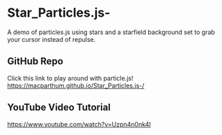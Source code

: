 # Star_Particles.js-
A demo of particles.js using stars and a starfield background set to grab your cursor instead of repulse.


## GitHub Repo
Click this link to play around with particle.js!
https://macparthum.github.io/Star_Particles.js-/

## YouTube Video Tutorial
https://www.youtube.com/watch?v=Uzpn4n0nk4I
